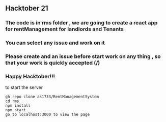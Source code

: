 ## Hacktober 21 

### The code is in rms folder , we are going to create a react app for rentManagement for landlords and Tenants

### You can select any issue and work on it 
### Please create and an issue before start work on any thing , so that your work is quickly accepted (/)

### Happy Hacktober!!!

to start the server 

```
gh repo clone as1733/RentManagementSystem
cd rms 
npm install
npm start 
go to localhost:3000 to view the page
```

